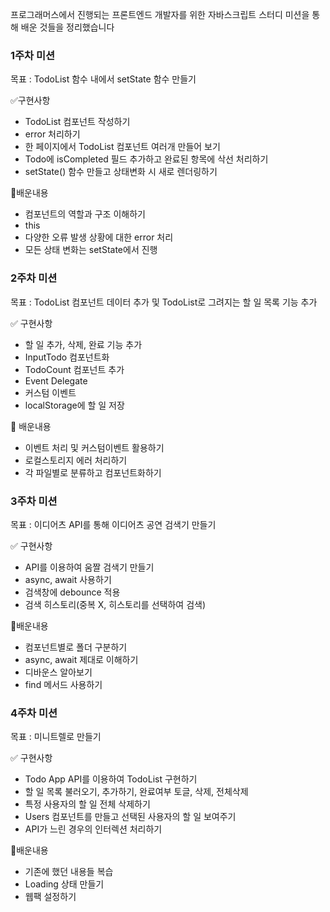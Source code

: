 프로그래머스에서 진행되는 프론트엔드 개발자를 위한 자바스크립트 스터디 미션을 통해 배운 것들을 정리했습니다

### 1주차 미션

목표 : TodoList 함수 내에서 setState 함수 만들기

✅구현사항

- TodoList 컴포넌트 작성하기
- error 처리하기
- 한 페이지에서 TodoList 컴포넌트 여러개 만들어 보기
- Todo에 isCompleted 필드 추가하고 완료된 항목에 삭선 처리하기
- setState() 함수 만들고 상태변화 시 새로 렌더링하기

👋배운내용

- 컴포넌트의 역할과 구조 이해하기
- this
- 다양한 오류 발생 상황에 대한 error 처리
- 모든 상태 변화는 setState에서 진행

### 2주차 미션

목표 : TodoList 컴포넌트 데이터 추가 및 TodoList로 그려지는 할 일 목록 기능 추가

✅ 구현사항

- 할 일 추가, 삭제, 완료 기능 추가
- InputTodo 컴포넌트화
- TodoCount 컴포넌트 추가
- Event Delegate
- 커스텀 이벤트
- localStorage에 할 일 저장

👋 배운내용

- 이벤트 처리 및 커스텀이벤트 활용하기
- 로컬스토리지 에러 처리하기
- 각 파일별로 분류하고 컴포넌트화하기

### 3주차 미션

목표 : 이디어츠 API를 통해 이디어츠 공연 검색기 만들기

✅ 구현사항

- API를 이용하여 움짤 검색기 만들기
- async, await 사용하기
- 검색창에 debounce 적용
- 검색 히스토리(중복 X, 히스토리를 선택하여 검색)

👋배운내용

- 컴포넌트별로 폴더 구분하기
- async, await 제대로 이해하기
- 디바운스 알아보기
- find 메서드 사용하기

### 4주차 미션

목표 : 미니트렐로 만들기

✅ 구현사항

- Todo App API를 이용하여 TodoList 구현하기
- 할 일 목록 불러오기, 추가하기, 완료여부 토글, 삭제, 전체삭제
- 특정 사용자의 할 일 전체 삭제하기
- Users 컴포넌트를 만들고 선택된 사용자의 할 일 보여주기
- API가 느린 경우의 인터렉션 처리하기

👋배운내용

- 기존에 했던 내용들 복습
- Loading 상태 만들기
- 웹팩 설정하기
